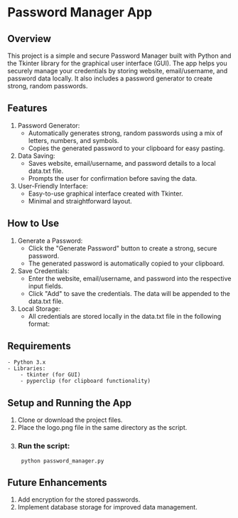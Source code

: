 # <b>Password Manager App </b>
## <b>Overview </b>
This project is a simple and secure Password Manager built with Python and the Tkinter library for the graphical user interface (GUI). The app helps you securely manage your credentials by storing website, email/username, and password data locally. It also includes a password generator to create strong, random passwords.

## Features
1. Password Generator:
    - Automatically generates strong, random passwords using a mix of letters, numbers, and symbols.
    - Copies the generated password to your clipboard for easy pasting.
2. Data Saving:
    - Saves website, email/username, and password details to a local data.txt file.
    - Prompts the user for confirmation before saving the data.
3. User-Friendly Interface:
    - Easy-to-use graphical interface created with Tkinter.
    - Minimal and straightforward layout.

## How to Use
1. Generate a Password:
    - Click the "Generate Password" button to create a strong, secure password.
    - The generated password is automatically copied to your clipboard.
2. Save Credentials:
    - Enter the website, email/username, and password into the respective input fields.
    - Click "Add" to save the credentials. The data will be appended to the data.txt file.
3. Local Storage:
    - All credentials are stored locally in the data.txt file in the following format:
    
## Requirements
    - Python 3.x
    - Libraries:
        - tkinter (for GUI)
        - pyperclip (for clipboard functionality)

## Setup and Running the App
1. Clone or download the project files.
2. Place the logo.png file in the same directory as the script.
3. ### Run the script:
        python password_manager.py

## Future Enhancements
1. Add encryption for the stored passwords.
2. Implement database storage for improved data management.